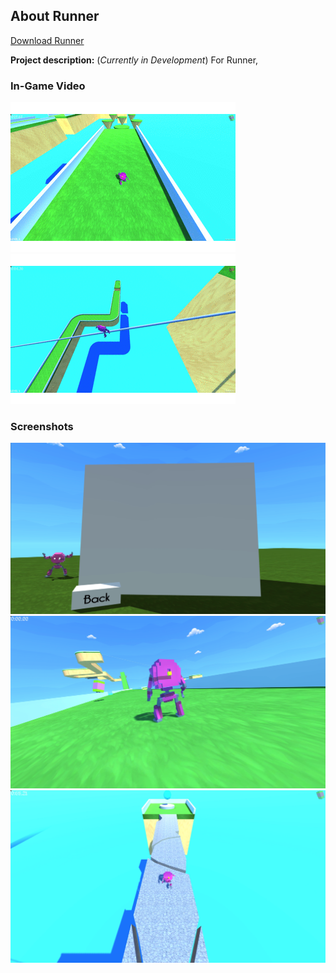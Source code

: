 ## About Runner

<a href="https://poolofclay33.github.io/ShatterRepo/">Download Runner</a>
  
**Project description:** (<i>Currently in Development</i>) For Runner, 

### In-Game Video 

<IMG SRC="images/RunnerGif(1).gif">
<IMG SRC="images/RunnerGif(2).gif">

### Screenshots

<img src="images/RunnerS(1).png?raw=true"/>
<img src="images/RunnerS(2).png?raw=true"/>
<img src="images/RunnerS(3).png?raw=true"/>
